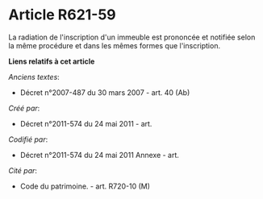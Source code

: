 # Article R621-59

La radiation de l'inscription d'un immeuble est prononcée et notifiée selon la même procédure et dans les mêmes formes que
l'inscription.

**Liens relatifs à cet article**

_Anciens textes_:

  - Décret n°2007-487 du 30 mars 2007 - art. 40 (Ab)

_Créé par_:

  - Décret n°2011-574 du 24 mai 2011  - art.

_Codifié par_:

  - Décret n°2011-574 du 24 mai 2011 Annexe - art.

_Cité par_:

  - Code du patrimoine. - art. R720-10 (M)

